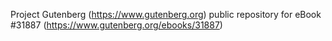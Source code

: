 Project Gutenberg (https://www.gutenberg.org) public repository for eBook #31887 (https://www.gutenberg.org/ebooks/31887)
